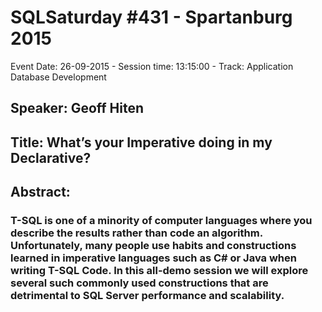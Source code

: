 # SQLSaturday #431 - Spartanburg 2015
Event Date: 26-09-2015 - Session time: 13:15:00 - Track: Application  Database Development
## Speaker: Geoff Hiten
## Title: What’s your Imperative doing in my Declarative?
## Abstract:
### T-SQL is one of a minority of computer languages where you describe the results rather than code an algorithm.  Unfortunately, many people use habits and constructions learned in imperative languages such as C# or Java when writing T-SQL Code.  In this all-demo session we will explore several such commonly used constructions that are detrimental to SQL Server performance and scalability. 
